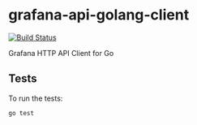 # grafana-api-golang-client

[![Build Status](https://cloud.drone.io/api/badges/cryptogrampus/go-grafana-api/status.svg)](https://cloud.drone.io/cryptogrampus/go-grafana-api)

Grafana HTTP API Client for Go

## Tests

To run the tests:

```
go test
```

